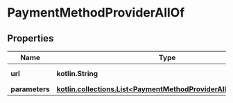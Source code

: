 
# PaymentMethodProviderAllOf

## Properties
Name | Type | Description | Notes
------------ | ------------- | ------------- | -------------
**url** | **kotlin.String** | Form action url | 
**parameters** | [**kotlin.collections.List&lt;PaymentMethodProviderAllOfParameters&gt;**](PaymentMethodProviderAllOfParameters.md) |  | 



